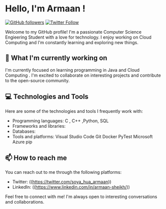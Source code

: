 # Hello, I'm Armaan !

[![GitHub followers](https://img.shields.io/github/followers/Daredevil-suburbs?style=social)](https://github.com/Daredevil-suburbs)
[![Twitter Follow](https://img.shields.io/twitter/follow/@soya_hua_armaan?style=social)](https://twitter.com/soya_hua_armaan)

Welcome to my GitHub profile! I'm a passionate Computer Science Engieering Student with a love for technology. I enjoy working on Cloud Computing and I'm constantly learning and exploring new things.

## 🌱 What I'm currently working on

I'm currently focused on  learning programming in Java and Cloud Computing . I'm excited to collaborate on interesting projects and contribute to the open-source community.

## 💻 Technologies and Tools

Here are some of the technologies and tools I frequently work with:

- Programming languages: C , C++ ,Python, SQL
- Frameworks and libraries: 
- Databases: 
- Tools and platforms:
  Visual Studio Code
  Git
  Docker
  PyTest
  Microsoft Azure
  pip 

## 📫 How to reach me

You can reach out to me through the following platforms:

- Twitter: ((https://twitter.com/soya_hua_armaan))
- LinkedIn: ((https://www.linkedin.com/in/armaan-sheikh/))

Feel free to connect with me! I'm always open to interesting conversations and collaborations.

